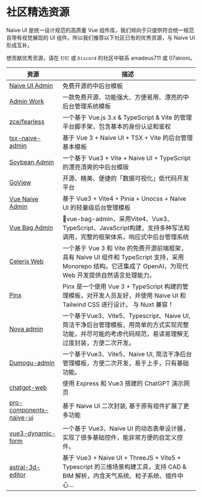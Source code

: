 <!--anchor:on-->

# 社区精选资源

Naive UI 是统一设计规范的高质量 Vue 组件库，我们倾向于只提供符合统一规范且带有视觉展现的 UI 组件。所以我们推荐以下社区已有的优秀资源，与 Naive UI 形成互补。

想贡献优秀资源，请在 `钉钉` 或 `Discord` 的社区中联系 amadeus711 或 07akioni。

| 资源 | 描述 |
| --- | --- |
| [Naive UI Admin](https://github.com/jekip/naive-ui-admin) | 免费开源的中后台模板 |
| [Admin Work](https://github.com/qingqingxuan/admin-work) | 一款免费开源、功能强大、方便易用、漂亮的中后台管理系统模板 |
| [zce/fearless](https://github.com/zce/fearless) | 一个基于 Vue.js 3.x & TypeScript & Vite 的管理平台脚手架，包含基本的身份认证和鉴权 |
| [tsx-naive-admin](https://github.com/WalkAlone0325/tsx-naive-admin) | 基于 Vue 3 + Naive UI + TSX + Vite 的后台管理基本模板 |
| [Soybean Admin](https://github.com/honghuangdc/soybean-admin) | 一个基于 Vue3 + Vite + Naive UI + TypeScript 的漂亮清爽的中后台模版 |
| [GoView](https://gitee.com/dromara/go-view) | 开源、精美、便捷的「数据可视化」低代码开发平台 |
| [Vue Naive Admin](https://github.com/zclzone/vue-naive-admin) | 基于 Vue3 + Vite4 + Pinia + Unocss + Naive UI 的轻量级后台管理模板 |
| [Vue Bag Admin](https://vite.itnavs.com/admin/) | 🎉vue-bag-admin，采用Vite4、Vue3、TypeScript、JavaScript构建，支持多种写法和调用，完整的框架体系，响应式中后台管理系统 |
| [Celeris Web](https://github.com/kirklin/celeris-web) | 一个基于 Vue 3 和 Vite 的免费开源前端框架，具有 Naive UI 组件和 TypeScript 支持，采用 Monorepo 结构。它还集成了 OpenAI，为现代 Web 开发提供自然语言处理能力。 |
| [Pinx](https://themeforest.net/item/pinx-vuejs-admin-template/47799543?ref=DverseStudio&utm_source=awesomevue) | Pinx 是一个使用 Vue 3 + TypeScript 构建的管理模板，对开发人员友好，并使用 Naive UI 和 Tailwind CSS 进行设计。 与 Nuxt 兼容！ |
| [Nova admin](https://github.com/chansee97/nova-admin) | 一个基于Vue3、Vite5、Typescript、Naive UI, 简洁干净后台管理模板，用简单的方式实现完整功能，并尽可能的考虑代码规范，易读易理解无过度封装，方便二次开发。 |
| [Dumogu-admin](https://admin.dumogu.top/base-naive-ui/) | 一个基于Vue3、Vite5、Naive UI, 简洁干净后台管理模板，方便二次开发，易于上手，只有基础功能。 |
| [chatgpt-web](https://github.com/Chanzhaoyu/chatgpt-web) | 使用 Express 和 Vue3 搭建的 ChatGPT 演示网页 |
| [pro-components-naive-ui](https://github.com/Zheng-Changfu/pro-components-naive-ui) | 基于 Naive UI 二次封装, 基于原有组件扩展了更多功能 |
| [vue3-dynamic-form](https://github.com/yayaluoya/vue3-dynamic-form) | 一个基于 Vue3、Naive UI 的动态表单设计器，实现了很多基础控件，能非常方便的自定义控件。 |
| [astral-3d-editor](https://github.com/mlt131220/Astral3DEditor) | 基于 Vue3 + Naive UI + ThreeJS + Vite5 + Typescript 的三维场景构建工具，支持 CAD & BIM 解析，内含天气系统、粒子系统、插件中心... |